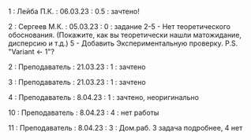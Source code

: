 1 : Лейба П.К. : 06.03.23 : 0.5 : зачтено!

2 : Сергеев М.К. : 05.03.23 : 0 : задание 2-5 - Нет теоретического обоснования. (Покажите, как вы теоретически нашли матожидание, дисперсию и т.д.) 5 - Добавить Экспериментальную проверку. P.S. "Variant <- 1"?

2 : Преподаватель : 21.03.23 : 1 : зачтено

3 : Преподаватель : 21.03.23 : 1 : зачтено

4 : Преподаватель : 8.04.23 : 1 : зачтено, неоригинально

10 : Преподаватель : 8.04.23 : 4 : нет работы

11 : Преподаватель : 8.04.23 : 3 : Дом.раб. 3 задача подробнее, 4 нет

